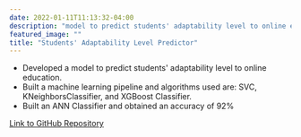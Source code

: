 ```yaml
---
date: 2022-01-11T11:13:32-04:00
description: "model to predict students' adaptability level to online education."
featured_image: ""
title: "Students' Adaptability Level Predictor"
---
```


* Developed a model to predict students' adaptability level to online education.
* Built a machine learning pipeline and algorithms used are: SVC, KNeighborsClassifier, and XGBoost Classifier.
* Built an ANN Classifier and obtained an accuracy of 92%


[Link to GitHub Repository](https://github.com/Sagarika-Ramesh/Student_Adaptability_Level_Predictor)